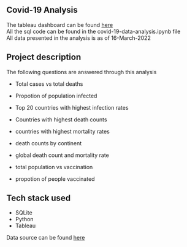 ## Covid-19 Analysis
The tableau dashboard can be found [here](https://public.tableau.com/app/profile/satyaki8517/viz/covid-dashboard_16480502398000/Dashboard1)<br>
All the sql code can be found in the covid-19-data-analysis.ipynb file<br>
All data presented in the analysis is as of 16-March-2022

## Project description
The following questions are answered through this analysis
+ Total cases vs total deaths
+ Propotion of population infected
+ Top 20 countries with highest infection rates
+ Countries with highest death counts
+ countries with highest mortality rates
+ death counts by continent
+ global death count and mortality rate

+ total population vs vaccination
+ propotion of people vaccinated


## Tech stack used
+ SQLite
+ Python
+ Tableau

Data source can be found [here](https://ourworldindata.org/covid-deaths)<br>
